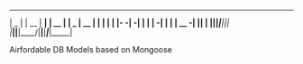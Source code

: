 

 _____ _____ _____ _____ _____ _____ ____  _____ _____ __    _____
|  _  |     | __  |   __|     | __  |    \|  _  | __  |  |  |   __|
|     |-   -|    -|   __|  |  |    -|  |  |     | __ -|  |__|   __|
|__|__|_____|__|__|__|  |_____|__|__|____/|__|__|_____|_____|_____|

Airfordable DB Models based on Mongoose
